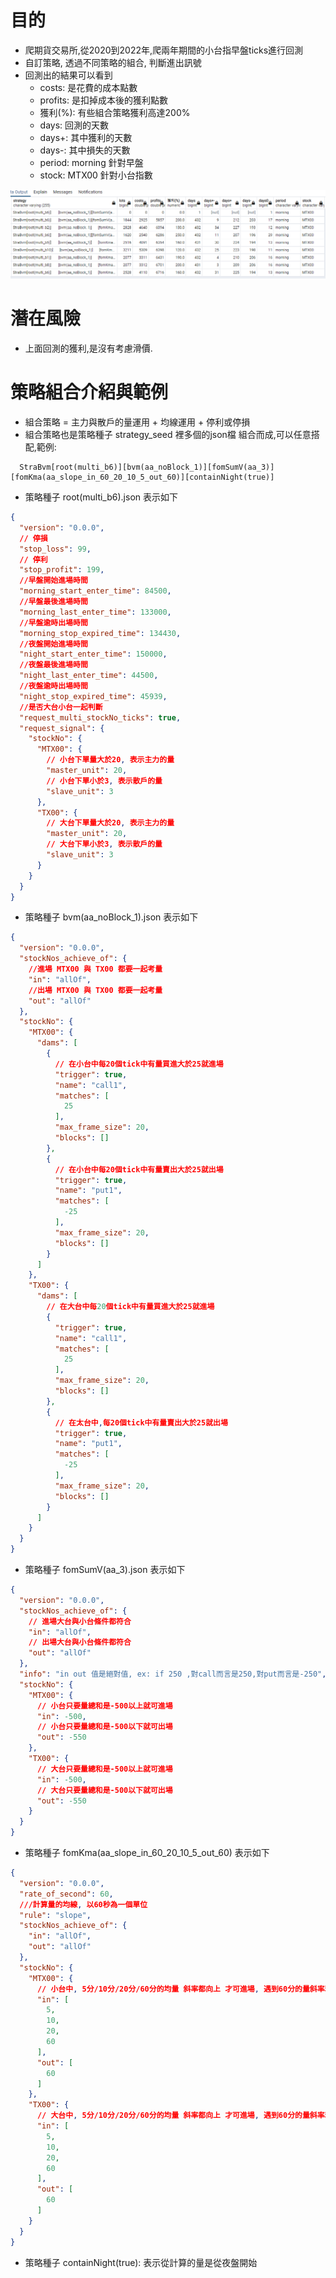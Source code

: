 # 目的

- 爬期貨交易所,從2020到2022年,爬兩年期間的小台指早盤ticks進行回測
- 自訂策略, 透過不同策略的組合, 判斷進出訊號
- 回測出的結果可以看到
    - costs: 是花費的成本點數
    - profits: 是扣掉成本後的獲利點數
    - 獲利(%): 有些組合策略獲利高達200%
    - days: 回測的天數
    - days+: 其中獲利的天數
    - days-: 其中損失的天數
    - period: morning 針對早盤
    - stock: MTX00 針對小台指數
  
![image](https://github.com/ChocolateBoy168/pyStock/blob/main/img/400%E5%A4%A9%E7%9A%84%E7%AD%96%E7%95%A5%E5%9B%9E%E6%B8%AC.png)

# 潛在風險

- 上面回測的獲利,是沒有考慮滑價.

# 策略組合介紹與範例

- 組合策略 = 主力與散戶的量運用 + 均線運用 + 停利或停損
- 組合策略也是策略種子 strategy_seed 裡多個的json檔 組合而成,可以任意搭配,範例:

```text
  StraBvm[root(multi_b6)][bvm(aa_noBlock_1)][fomSumV(aa_3)][fomKma(aa_slope_in_60_20_10_5_out_60)][containNight(true)]
```

- 策略種子 root(multi_b6).json 表示如下

```json 
{
  "version": "0.0.0",
  // 停損
  "stop_loss": 99,
  // 停利
  "stop_profit": 199,
  //早盤開始進場時間
  "morning_start_enter_time": 84500,
  //早盤最後進場時間
  "morning_last_enter_time": 133000,
  //早盤逾時出場時間
  "morning_stop_expired_time": 134430,
  //夜盤開始進場時間
  "night_start_enter_time": 150000,
  //夜盤最後進場時間
  "night_last_enter_time": 44500,
  //夜盤逾時出場時間
  "night_stop_expired_time": 45939,
  //是否大台小台一起判斷
  "request_multi_stockNo_ticks": true,
  "request_signal": {
    "stockNo": {
      "MTX00": {
        // 小台下單量大於20, 表示主力的量
        "master_unit": 20,
        // 小台下單小於3, 表示散戶的量
        "slave_unit": 3
      },
      "TX00": {
        // 大台下單量大於20, 表示主力的量
        "master_unit": 20,
        // 大台下單小於3, 表示散戶的量
        "slave_unit": 3
      }
    }
  }
}
```

- 策略種子 bvm(aa_noBlock_1).json 表示如下

```json 
{
  "version": "0.0.0",
  "stockNos_achieve_of": {
    //進場 MTX00 與 TX00 都要一起考量
    "in": "allOf",
    //出場 MTX00 與 TX00 都要一起考量
    "out": "allOf"
  },
  "stockNo": {
    "MTX00": {
      "dams": [
        {
          // 在小台中每20個tick中有量買進大於25就進場
          "trigger": true,
          "name": "call1",
          "matches": [
            25
          ],
          "max_frame_size": 20,
          "blocks": []
        },
        {
          // 在小台中每20個tick中有量賣出大於25就出場
          "trigger": true,
          "name": "put1",
          "matches": [
            -25
          ],
          "max_frame_size": 20,
          "blocks": []
        }
      ]
    },
    "TX00": {
      "dams": [
        // 在大台中每20個tick中有量買進大於25就進場
        {
          "trigger": true,
          "name": "call1",
          "matches": [
            25
          ],
          "max_frame_size": 20,
          "blocks": []
        },
        {
          // 在太台中,每20個tick中有量賣出大於25就出場
          "trigger": true,
          "name": "put1",
          "matches": [
            -25
          ],
          "max_frame_size": 20,
          "blocks": []
        }
      ]
    }
  }
}

```

- 策略種子 fomSumV(aa_3).json 表示如下

```json 
{
  "version": "0.0.0",
  "stockNos_achieve_of": {
    // 進場大台與小台條件都符合
    "in": "allOf",
    // 出場大台與小台條件都符合
    "out": "allOf"
  },
  "info": "in out 值是絕對值, ex: if 250 ,對call而言是250,對put而言是-250",
  "stockNo": {
    "MTX00": {
      // 小台只要量總和是-500以上就可進場
      "in": -500,
      // 小台只要量總和是-500以下就可出場
      "out": -550
    },
    "TX00": {
      // 大台只要量總和是-500以上就可進場
      "in": -500,
      // 大台只要量總和是-500以下就可出場
      "out": -550
    }
  }
}
```

- 策略種子 fomKma(aa_slope_in_60_20_10_5_out_60) 表示如下

```json 
{
  "version": "0.0.0",
  "rate_of_second": 60,
  ///計算量的均線, 以60秒為一個單位
  "rule": "slope",
  "stockNos_achieve_of": {
    "in": "allOf",
    "out": "allOf"
  },
  "stockNo": {
    "MTX00": {
      // 小台中, 5分/10分/20分/60分的均量 斜率都向上 才可進場, 遇到60分的量斜率若向下就出場 
      "in": [
        5,
        10,
        20,
        60
      ],
      "out": [
        60
      ]
    },
    "TX00": {
      // 大台中, 5分/10分/20分/60分的均量 斜率都向上 才可進場, 遇到60分的量斜率若向下就出場 
      "in": [
        5,
        10,
        20,
        60
      ],
      "out": [
        60
      ]
    }
  }
}

```

- 策略種子 containNight(true): 表示從計算的量是從夜盤開始
